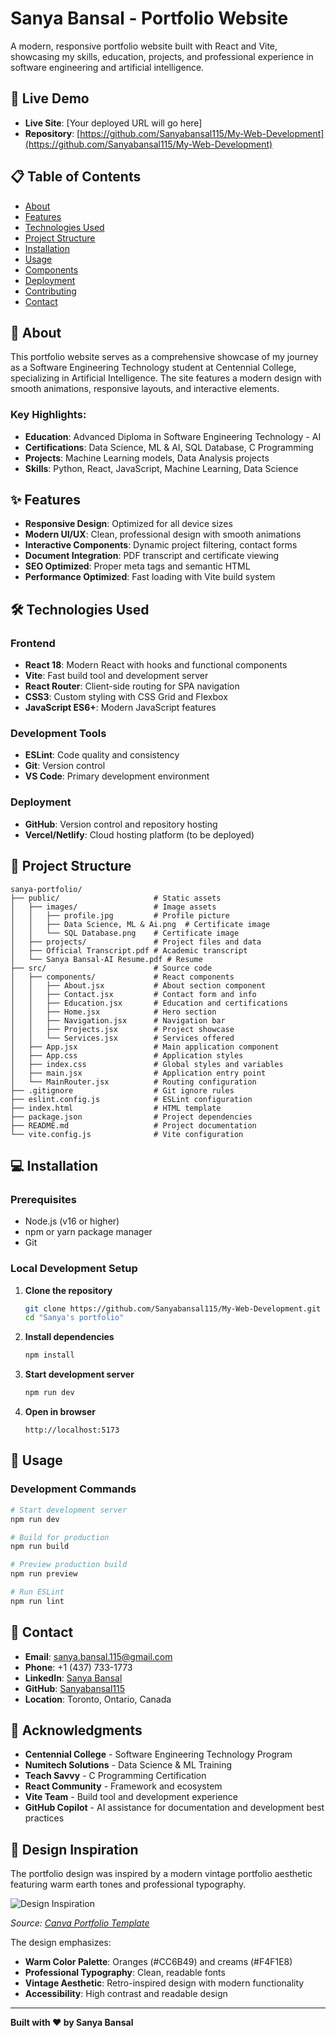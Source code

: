 # Sanya Bansal - Portfolio Website

A modern, responsive portfolio website built with React and Vite, showcasing my skills, education, projects, and professional experience in software engineering and artificial intelligence.

## 🌟 Live Demo

- **Live Site**: [Your deployed URL will go here]
- **Repository**: [https://github.com/Sanyabansal115/My-Web-Development](https://github.com/Sanyabansal115/My-Web-Development)

## 📋 Table of Contents

- [About](#about)
- [Features](#features)
- [Technologies Used](#technologies-used)
- [Project Structure](#project-structure)
- [Installation](#installation)
- [Usage](#usage)
- [Components](#components)
- [Deployment](#deployment)
- [Contributing](#contributing)
- [Contact](#contact)

## 🚀 About

This portfolio website serves as a comprehensive showcase of my journey as a Software Engineering Technology student at Centennial College, specializing in Artificial Intelligence. The site features a modern design with smooth animations, responsive layouts, and interactive elements.

### Key Highlights:
- **Education**: Advanced Diploma in Software Engineering Technology - AI
- **Certifications**: Data Science, ML & AI, SQL Database, C Programming
- **Projects**: Machine Learning models, Data Analysis projects
- **Skills**: Python, React, JavaScript, Machine Learning, Data Science

## ✨ Features

- **Responsive Design**: Optimized for all device sizes
- **Modern UI/UX**: Clean, professional design with smooth animations
- **Interactive Components**: Dynamic project filtering, contact forms
- **Document Integration**: PDF transcript and certificate viewing
- **SEO Optimized**: Proper meta tags and semantic HTML
- **Performance Optimized**: Fast loading with Vite build system

## 🛠 Technologies Used

### Frontend
- **React 18**: Modern React with hooks and functional components
- **Vite**: Fast build tool and development server
- **React Router**: Client-side routing for SPA navigation
- **CSS3**: Custom styling with CSS Grid and Flexbox
- **JavaScript ES6+**: Modern JavaScript features

### Development Tools
- **ESLint**: Code quality and consistency
- **Git**: Version control
- **VS Code**: Primary development environment

### Deployment
- **GitHub**: Version control and repository hosting
- **Vercel/Netlify**: Cloud hosting platform (to be deployed)

## 📁 Project Structure

```
sanya-portfolio/
├── public/                     # Static assets
│   ├── images/                 # Image assets
│   │   ├── profile.jpg         # Profile picture
│   │   ├── Data Science, ML & Ai.png  # Certificate image
│   │   └── SQL Database.png    # Certificate image
│   ├── projects/               # Project files and data
│   ├── Official Transcript.pdf # Academic transcript
│   └── Sanya Bansal-AI Resume.pdf # Resume
├── src/                        # Source code
│   ├── components/             # React components
│   │   ├── About.jsx           # About section component
│   │   ├── Contact.jsx         # Contact form and info
│   │   ├── Education.jsx       # Education and certifications
│   │   ├── Home.jsx            # Hero section
│   │   ├── Navigation.jsx      # Navigation bar
│   │   ├── Projects.jsx        # Project showcase
│   │   └── Services.jsx        # Services offered
│   ├── App.jsx                 # Main application component
│   ├── App.css                 # Application styles
│   ├── index.css               # Global styles and variables
│   ├── main.jsx                # Application entry point
│   └── MainRouter.jsx          # Routing configuration
├── .gitignore                  # Git ignore rules
├── eslint.config.js            # ESLint configuration
├── index.html                  # HTML template
├── package.json                # Project dependencies
├── README.md                   # Project documentation
└── vite.config.js              # Vite configuration
```

## 💻 Installation

### Prerequisites
- Node.js (v16 or higher)
- npm or yarn package manager
- Git

### Local Development Setup

1. **Clone the repository**
   ```bash
   git clone https://github.com/Sanyabansal115/My-Web-Development.git
   cd "Sanya's portfolio"
   ```

2. **Install dependencies**
   ```bash
   npm install
   ```

3. **Start development server**
   ```bash
   npm run dev
   ```

4. **Open in browser**
   ```
   http://localhost:5173
   ```

## 🎯 Usage

### Development Commands

```bash
# Start development server
npm run dev

# Build for production
npm run build

# Preview production build
npm run preview

# Run ESLint
npm run lint
```

## 📧 Contact

- **Email**: sanya.bansal.115@gmail.com
- **Phone**: +1 (437) 733-1773
- **LinkedIn**: [Sanya Bansal](https://www.linkedin.com/in/sanya-bansal-824830302/)
- **GitHub**: [Sanyabansal115](https://github.com/Sanyabansal115)
- **Location**: Toronto, Ontario, Canada

## 🙏 Acknowledgments

- **Centennial College** - Software Engineering Technology Program
- **Numitech Solutions** - Data Science & ML Training
- **Teach Savvy** - C Programming Certification
- **React Community** - Framework and ecosystem
- **Vite Team** - Build tool and development experience
- **GitHub Copilot** - AI assistance for documentation and development best practices

## 🎨 Design Inspiration

The portfolio design was inspired by a modern vintage portfolio aesthetic featuring warm earth tones and professional typography. 

![Design Inspiration](https://marketplace.canva.com/EAGDDfXmRF4/1/0/566w/canva-brown-and-orange-bold-vintage-portfolio-cover-page-bQ6mxcLlPCE.jpg)

*Source: [Canva Portfolio Template](https://marketplace.canva.com/EAGDDfXmRF4/1/0/566w/canva-brown-and-orange-bold-vintage-portfolio-cover-page-bQ6mxcLlPCE.jpg)*

The design emphasizes:
- **Warm Color Palette**: Oranges (#CC6B49) and creams (#F4F1E8)
- **Professional Typography**: Clean, readable fonts
- **Vintage Aesthetic**: Retro-inspired design with modern functionality
- **Accessibility**: High contrast and readable design

---

**Built with ❤️ by Sanya Bansal**
